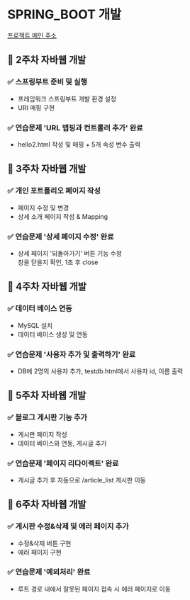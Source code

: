 # SPRING_BOOT 개발
[프로젝트 메인 주소](https://github.com/Humilitas4537/JAVAWebCreate_SPRINGBOOT.git)

## 📘 2주차 자바웹 개발
### ✅ 스프링부트 준비 및 실행
- 프레임워크 스프링부트 개발 환경 설정
- URI 매핑 구현
### ✅ 연습문제 'URL 맵핑과 컨트롤러 추가' 완료
- hello2.html 작성 및 매핑 + 5개 속성 변수 출력

## 📘 3주차 자바웹 개발
### ✅ 개인 포트폴리오 페이지 작성
- 페이지 수정 및 변경
- 상세 소개 페이지 작성 & Mapping
### ✅ 연습문제 '상세 페이지 수정' 완료
- 상세 페이지 '되돌아가기' 버튼 기능 수정<br>
창을 닫을지 확인, 1초 후 close

## 📘 4주차 자바웹 개발
### ✅ 데이터 베이스 연동
- MySQL 설치
- 데이터 베이스 생성 및 연동
### ✅ 연습문제 '사용자 추가 및 출력하기' 완료
- DB에 2명의 사용자 추가, testdb.html에서 사용자 id, 이름 출력

## 📘 5주차 자바웹 개발
### ✅ 블로그 게시판 기능 추가
- 게시판 페이지 작성
- 데이터 베이스와 연동, 게시글 추가
### ✅ 연습문제 '페이지 리다이렉트' 완료
- 게시글 추가 후 자동으로 /article_list 게시판 이동

## 📘 6주차 자바웹 개발
### :white_check_mark: 게시판 수정&삭제 및 에러 페이지 추가
- 수정&삭제 버튼 구현
- 에러 페이지 구현
### :white_check_mark: 연습문제 '예외처리' 완료
- 루트 경로 내에서 잘못된 페이지 접속 시 에러 페이지로 이동